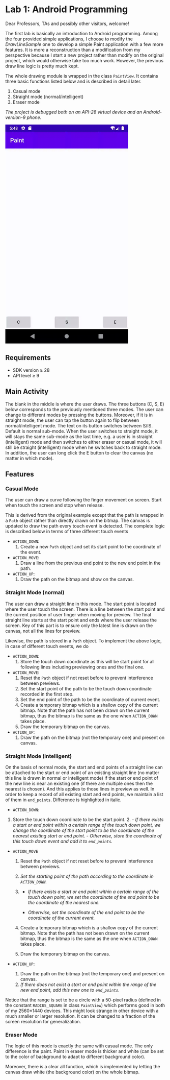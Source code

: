 # Lab 1: Android Programming

Dear Professors, TAs and possibly other visitors, welcome!

The first lab is basically an introduction to Android programming. Among the four provided simple applications, I choose to modify the *DrawLineSample* one to develop a simple Paint application with a few more features. It is more a reconstruction than a modification from my perspective because I start a new project rather than modify on the original project, which would otherwise take too much work. However, the previous draw line logic is pretty much kept.

The whole drawing module is wrapped in the class `PaintView`. It contains three basic functions listed below and is described in detail later.

1. Casual mode
2. Straight mode (normal/intelligent)
3. Eraser mode

*The project is debugged both on an API-28 virtual device and an Android-version-9 phone.*

<img src="./demo/demo.gif" alt="Demo" style="zoom:67%;" />

## Requirements

- SDK version &ge; 28​
- API level &ge; 9​

## Main Activity

The blank in the middle is where the user draws. The three buttons (C, S, E) below corresponds to the previously mentioned three modes. The user can change to different modes by pressing the buttons. Moreover, if it is in straight mode, the user can tap the button again to flip between normal/intelligent mode. The text on its button switches between S/IS. Default is normal sub-mode. When the user switches to straight mode, it will stays the same sub-mode as the last time, e.g. a user is in straight (intelligent) mode and then switches to either eraser or casual mode, it will still be straight (intelligent) mode when he switches back to straight mode. In addition, the user can long click the E button to clear the canvas (no matter in which mode).

## Features

### Casual Mode

The user can draw a curve following the finger movement on screen. Start when touch the screen and stop when release.

This is derived from the original example except that the path is wrapped in a `Path` object rather than directly drawn on the bitmap. The canvas is updated to draw the path every touch event is detected. The complete logic is described below in terms of three different touch events

- `ACTION_DOWN`:
    1. Create a new `Path` object and set its start point to the coordinate of the event.
- `ACTION_MOVE`:
    1. Draw a line from the previous end point to the new end point in the path.
- `ACTION_UP`:
    1. Draw the path on the bitmap and show on the canvas.

### Straight Mode (normal)

The user can draw a straight line in this mode. The start point is located where the user touch the screen. There is a line between the start point and the current position of user finger when moving for preview. The final straight line starts at the start point and ends where the user release the screen. Key of this part is to ensure only the latest line is drawn on the canvas, not all the lines for preview.

Likewise, the path is stored in a `Path` object. To implement the above logic, in case of different touch events, we do

- `ACTION_DOWN`: 
    1. Store the touch down coordinate as this will be start point for all following lines including previewing ones and the final one. 
- `ACTION_MOVE`:
    1. Reset the `Path` object if not reset before to prevent interference between previews. 
    2. Set the start point of the path to be the touch down coordinate recorded in the first step.
    3. Set the end point of the path to be the coordinate of current event.
    4. Create a temporary bitmap which is a shallow copy of the current bitmap. Note that the path has not been drawn on the current bitmap, thus the bitmap is the same as the one when `ACTION_DOWN` takes place.
    5. Draw the temporary bitmap on the canvas.
- `ACTION_UP`:
    1. Draw the path on the bitmap (not the temporary one) and present on canvas.

### Straight Mode (intelligent)

On the basis of normal mode, the start and end points of a straight line can be attached to the start or end point of an existing straight line (no matter this line is drawn in normal or intelligent mode) if the start or end point of the new line is near an existing one (if there are multiple ones then the nearest is chosen). And this applies to those lines in preview as well. In order to keep a record of all existing start and end points, we maintain a list of them in `end_points`. Difference is highlighted in italic.

- `ACTION_DOWN`:
1. Store the touch down coordinate to be the start point.
    2. - *If there exists a start or end point within a certain range of the touch down point, we change the coordinate of the start point to be the coordinate of the nearest existing start or end point.*
        - *Otherwise, store the coordinate of this touch down event and add it to `end_points`.*
    
- `ACTION_MOVE`
    1. Reset the `Path` object if not reset before to prevent interference between previews. 

    2. *Set the starting point of the path according to the coordinate in `ACTION_DOWN`.*

    3. - *If there exists a start or end point within a certain range of the touch down point, we set the coordinate of the end point to be the coordinate of the nearest one.*

        - *Otherwise, set the coordinate of the end point to be the coordinate of the current event.*

    4. Create a temporary bitmap which is a shallow copy of the current bitmap. Note that the path has not been drawn on the current bitmap, thus the bitmap is the same as the one when `ACTION_DOWN` takes place.

    5. Draw the temporary bitmap on the canvas.

- `ACTION_UP`:

    1. Draw the path on the bitmap (not the temporary one) and present on canvas.
    2. *If there does not exist a start or end point within the range of the new end point, add this new one to `end_points`.*

Notice that the range is set to be a circle with a 50​-pixel radius (defined in the constant `RADIUS_SQUARE` in class `PaintView`) which performs good in both of my 2560&times;1440 devices. This might look strange in other device with a much smaller or larger resolution. It can be changed to a fraction of the screen resolution for generalization.

### Eraser Mode

The logic of this mode is exactly the same with casual mode. The only difference is the paint. Paint in eraser mode is thicker and white (can be set to the color of background to adapt to different background color).

Moreover, there is a clear all function, which is implemented by letting the canvas draw white (the background color) on the whole bitmap.

